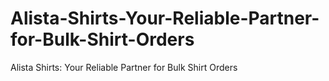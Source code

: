 # Alista-Shirts-Your-Reliable-Partner-for-Bulk-Shirt-Orders
Alista Shirts: Your Reliable Partner for Bulk Shirt Orders

